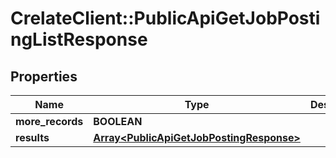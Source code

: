 # CrelateClient::PublicApiGetJobPostingListResponse

## Properties
Name | Type | Description | Notes
------------ | ------------- | ------------- | -------------
**more_records** | **BOOLEAN** |  | [optional] 
**results** | [**Array&lt;PublicApiGetJobPostingResponse&gt;**](PublicApiGetJobPostingResponse.md) |  | [optional] 


